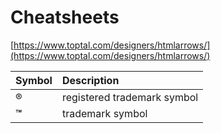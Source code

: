 # Cheatsheets

[https://www.toptal.com/designers/htmlarrows/](https://www.toptal.com/designers/htmlarrows/)

| Symbol | Description |
| :--- | :--- |
| ® | registered trademark symbol |
| **™** | trademark symbol |


